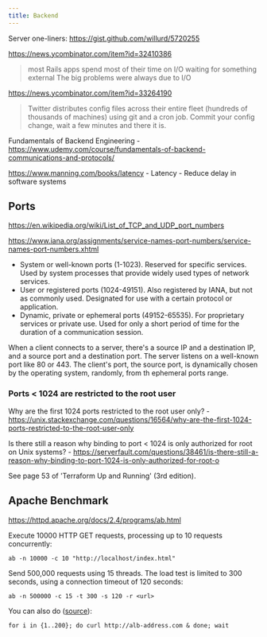 ```yaml
---
title: Backend
---
```


Server one-liners: https://gist.github.com/willurd/5720255

https://news.ycombinator.com/item?id=32410386

> most Rails apps spend most of their time on I/O waiting for something external
> The big problems were always due to I/O

https://news.ycombinator.com/item?id=33264190

> Twitter distributes config files across their entire fleet (hundreds of thousands of machines) using git and a cron job. Commit your config change, wait a few minutes and there it is.

Fundamentals of Backend Engineering - https://www.udemy.com/course/fundamentals-of-backend-communications-and-protocols/

https://www.manning.com/books/latency - Latency - Reduce delay in software systems

## Ports

https://en.wikipedia.org/wiki/List_of_TCP_and_UDP_port_numbers

https://www.iana.org/assignments/service-names-port-numbers/service-names-port-numbers.xhtml

- System or well-known ports (1-1023). Reserved for specific services. Used by system processes that provide widely used types of network services.
- User or registered ports (1024-49151). Also registered by IANA, but not as commonly used. Designated for use with a certain protocol or application.
- Dynamic, private or ephemeral ports (49152-65535). For proprietary services or private use. Used for only a short period of time for the duration of a communication session.

When a client connects to a server, there's a source IP and a destination IP, and a source port and a destination port. The server listens on a well-known port like 80 or 443. The client's port, the source port, is dynamically chosen by the operating system, randomly, from th ephemeral ports range.

### Ports < 1024 are restricted to the root user

Why are the first 1024 ports restricted to the root user only? - https://unix.stackexchange.com/questions/16564/why-are-the-first-1024-ports-restricted-to-the-root-user-only

Is there still a reason why binding to port < 1024 is only authorized for root on Unix systems? - https://serverfault.com/questions/38461/is-there-still-a-reason-why-binding-to-port-1024-is-only-authorized-for-root-o

See page 53 of 'Terraform Up and Running' (3rd edition).

## Apache Benchmark

https://httpd.apache.org/docs/2.4/programs/ab.html

Execute 10000 HTTP GET requests, processing up to 10 requests concurrently:

```shell
ab -n 10000 -c 10 "http://localhost/index.html"
```

Send 500,000 requests using 15 threads. The load test is limited to 300 seconds, using a connection timeout of 120 seconds:

```shell
ab -n 500000 -c 15 -t 300 -s 120 -r <url>
```

You can also do ([source](https://github.com/nealdct/aws-clf-code/blob/main/amazon-ec2/generate-load-on-alb.md)):

```shell
for i in {1..200}; do curl http://alb-address.com & done; wait
```
